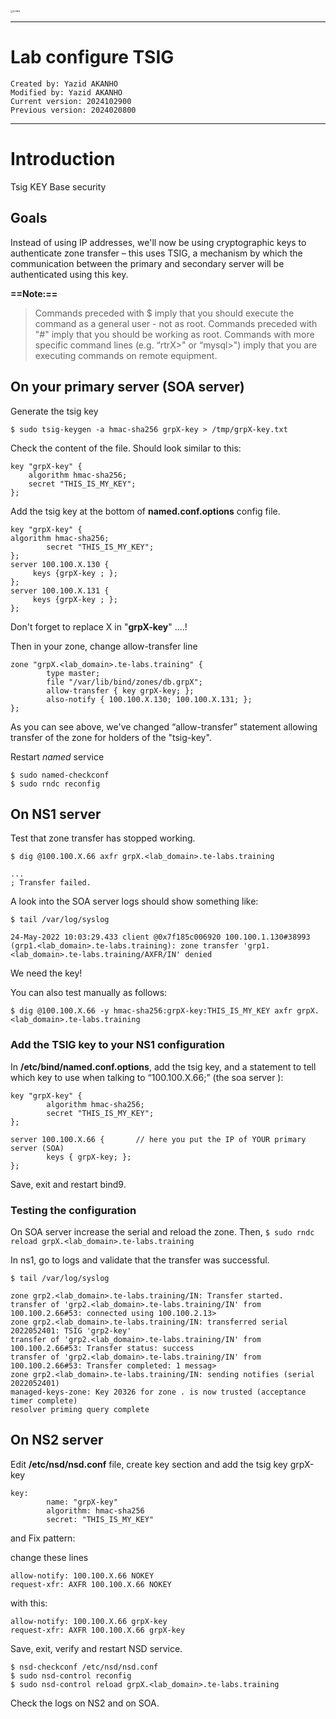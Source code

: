 
<img src="https://github.com/yakanho/training/assets/54844453/321060e5-fc84-40f7-8caa-846d0a68494b" alt="ICANN" style="zoom:25%;" />

------

# Lab configure TSIG

```
Created by: Yazid AKANHO
Modified by: Yazid AKANHO
Current version: 2024102900
Previous version: 2024020800
```
------
# Introduction
Tsig KEY Base security

## Goals
Instead of using IP addresses, we'll now be using cryptographic keys to authenticate zone transfer – this uses TSIG, a mechanism by which the communication between the primary and secondary server will be authenticated using this key.

**==Note:==**
> Commands preceded with $ imply that you should execute the command as a general user - not as root.
Commands preceded with "#" imply that you should be working as root.
Commands with more specific command lines (e.g. “rtrX>" or “mysql>") imply that you are executing commands on remote equipment.


## On your primary server (SOA server)

Generate the tsig key 

```
$ sudo tsig-keygen -a hmac-sha256 grpX-key > /tmp/grpX-key.txt
```

Check the content of the file. Should look similar to this:

```
key "grpX-key" {
	algorithm hmac-sha256;
	secret "THIS_IS_MY_KEY";
}; 
```

Add the tsig key at the bottom of **named.conf.options** config file.

```
key "grpX-key" {
algorithm hmac-sha256;
        secret "THIS_IS_MY_KEY";
};
server 100.100.X.130 {
     keys {grpX-key ; };
};
server 100.100.X.131 {
     keys {grpX-key ; };
};
```

Don't forget to replace X in "**grpX-key**" ....!

Then in your zone, change allow-transfer line

```
zone "grpX.<lab_domain>.te-labs.training" {                                                                               
        type master;                                                                                                  
        file "/var/lib/bind/zones/db.grpX";                                                                                     
        allow-transfer { key grpX-key; };
        also-notify { 100.100.X.130; 100.100.X.131; };                                                                                      
};
```

As you can see above, we've changed “allow-transfer” statement allowing transfer of the zone for holders of the "tsig-key".

Restart *named* service

```
$ sudo named-checkconf
$ sudo rndc reconfig
```

## On NS1 server

Test that zone transfer has stopped working.
```
$ dig @100.100.X.66 axfr grpX.<lab_domain>.te-labs.training

...
; Transfer failed.
```

A look into the SOA server logs should show something like:

```
$ tail /var/log/syslog

24-May-2022 10:03:29.433 client @0x7f185c006920 100.100.1.130#38993 (grp1.<lab_domain>.te-labs.training): zone transfer 'grp1.<lab_domain>.te-labs.training/AXFR/IN' denied
```

We need the key!

You can also test manually as follows:

```
$ dig @100.100.X.66 -y hmac-sha256:grpX-key:THIS_IS_MY_KEY axfr grpX.<lab_domain>.te-labs.training
```


### Add the TSIG key to your NS1 configuration

In **/etc/bind/named.conf.options**, add the tsig key, and a statement to tell which key to use when talking to “100.100.X.66;” (the soa server ):

```
key "grpX-key" {
        algorithm hmac-sha256;
        secret "THIS_IS_MY_KEY";
};

server 100.100.X.66 {		// here you put the IP of YOUR primary server (SOA)
        keys { grpX-key; };
};
```

Save, exit and restart bind9.

### Testing the configuration

On SOA server increase the serial and reload the zone. Then, 
`$ sudo rndc reload grpX.<lab_domain>.te-labs.training`

In ns1, go to logs and validate that the transfer was successful.

```
$ tail /var/log/syslog

zone grp2.<lab_domain>.te-labs.training/IN: Transfer started.
transfer of 'grp2.<lab_domain>.te-labs.training/IN' from 100.100.2.66#53: connected using 100.100.2.13>
zone grp2.<lab_domain>.te-labs.training/IN: transferred serial 2022052401: TSIG 'grp2-key'
transfer of 'grp2.<lab_domain>.te-labs.training/IN' from 100.100.2.66#53: Transfer status: success
transfer of 'grp2.<lab_domain>.te-labs.training/IN' from 100.100.2.66#53: Transfer completed: 1 messag>
zone grp2.<lab_domain>.te-labs.training/IN: sending notifies (serial 2022052401)
managed-keys-zone: Key 20326 for zone . is now trusted (acceptance timer complete)
resolver priming query complete
```

## On NS2 server

Edit **/etc/nsd/nsd.conf** file, create key section and add the tsig key grpX-key

```
key:
        name: "grpX-key"
        algorithm: hmac-sha256
        secret: "THIS_IS_MY_KEY"
```
and Fix pattern:

change these lines

```
allow-notify: 100.100.X.66 NOKEY
request-xfr: AXFR 100.100.X.66 NOKEY
```
with this:

```
allow-notify: 100.100.X.66 grpX-key
request-xfr: AXFR 100.100.X.66 grpX-key
```


Save, exit, verify and restart NSD service.

```
$ nsd-checkconf /etc/nsd/nsd.conf
$ sudo nsd-control reconfig
$ sudo nsd-control reload grpX.<lab_domain>.te-labs.training
```

Check the logs on NS2 and on SOA.
